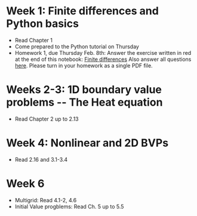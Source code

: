 # Week 1: Finite differences and Python basics
- Read Chapter 1
- Come prepared to the Python tutorial on Thursday
- Homework 1, due Thursday Feb. 8th: Answer the exercise written in red at the end of this notebook: [Finite differences](https://github.com/ketch/AMCS-252-2024/blob/main/homework/1_Finite_differences.ipynb)
  Also answer all questions [here](https://github.com/ketch/AMCS-252-2024/blob/main/homework/HW_1_BVPs.ipynb).  Please turn in your homework as a single PDF file.

# Weeks 2-3: 1D boundary value problems -- The Heat equation
- Read Chapter 2 up to 2.13

# Week 4: Nonlinear and 2D BVPs
- Read 2.16 and 3.1-3.4

# Week 6
- Multigrid: Read 4.1-2, 4.6
- Initial Value progblems: Read Ch. 5 up to 5.5
